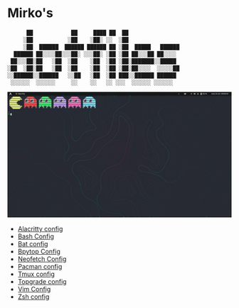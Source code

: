 # Mirko's

```
      ██            ██     ████ ██  ██
     ░██           ░██    ░██░ ░░  ░██
     ░██  ██████  ██████ ██████ ██ ░██  █████   ██████
  ██████ ██░░░░██░░░██░ ░░░██░ ░██ ░██ ██░░░██ ██░░░░
 ██░░░██░██   ░██  ░██    ░██  ░██ ░██░███████░░█████
░██  ░██░██   ░██  ░██    ░██  ░██ ░██░██░░░░  ░░░░░██
░░██████░░██████   ░░██   ░██  ░██ ███░░██████ ██████
 ░░░░░░  ░░░░░░     ░░    ░░   ░░ ░░░  ░░░░░░ ░░░░░░
```

![dotfiles](https://raw.githubusercontent.com/Mirko-r/dotfiles/main/Schermata%20da%202021-10-31%2009-06-34.png)

- [Alacritty config](./.config/alacritty/alacritty.yml)
- [Bash Config](./.bashrc)
- [Bat config](./.config/bat/config)
- [Bpytop Config](./.config/bpytop/bpytop.conf)
- [Neofetch Config](./.config/neofetch/config.conf)
- [Pacman config](./etc/pacman.conf)
- [Tmux config](./.config/tmux/tmux.conf)
- [Topgrade config](./.config/topgrade.toml)
- [Vim Config](./etc/vimrc)
- [Zsh config](./.zshrc)

